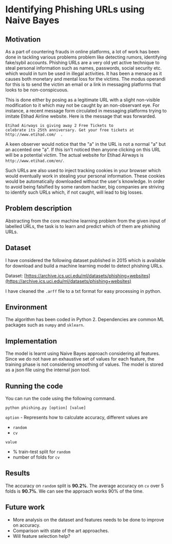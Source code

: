 # Identifying Phishing URLs using Naive Bayes

## Motivation

As a part of countering frauds in online platforms, a lot of work has been done in tackling various problems problem like detecting rumors, identifying fake/sybil accounts. Phishing URLs are a very old yet active technique to steal personal information such as names, passwords, social security etc. which would in turn be used in illegal activities. It has been a menace as it causes both monetary and mental loss for the victims. The modus operandi for this is to send the victim an email or a link in messaging platforms that looks to be non-conspicuous.

This is done either by posing as a legitimate URL with a slight non-visible modification to it which may not be caught by an non-observant eye. For instance, a recent message form circulated in messaging platforms trying to imitate Etihad Airline website. Here is the message that was forwarded.

```
Etihad Airways is giving away 2 Free Tickets to
celebrate its 25th anniversary. Get your free tickets at
http://www.etihạd.com/  .
```

A keen observer would notice that the "a" in the URL is not a normal "a" but an accented one "ạ". If this isn't noticed then anyone clicking on this URL will be a potential victim. The actual website for Etihad Airways is `http://www.etihad.com/en/`.

Such URLs are also used to inject tracking cookies in your browser which would eventually work in stealing your personal information. These cookies would be automatically downloaded without the user's knowledge. In order to avoid being falsified by some random hacker, big companies are striving to identify such URLs which, if not caught, will lead to big losses.


## Problem description

Abstracting from the core machine learning problem from the given input of labelled URLs, the task is to learn and predict which of them are phishing URLs.

## Dataset

I have considered the following dataset published in 2015 which is available for download and build a machine learning model to detect phishing URLs.

Dataset: [https://archive.ics.uci.edu/ml/datasets/phishing+websites](https://archive.ics.uci.edu/ml/datasets/phishing+websites)

I have cleaned the `.arff` file to a txt format for easy processing in python.

## Environment

The algorithm has been coded in Python 2. Dependencies are common ML packages such as `numpy` and `sklearn`.

## Implementation

The model is learnt using Naive Bayes approach considering all features. Since we do not have an exhaustive set of values for each feature, the training phase is not considering smoothing of values. The model is stored as a json file using the internal json tool.

## Running the code

You can run the code using the following command.

```
python phishing.py [option] [value]
```

`option` - Represents how to calculate accuracy, different values are

- `random`
- `cv`

`value`

- % train-test split for `random`
- number of folds for `cv`

## Results

The accuracy on `random` split is **90.2%**. The average accuracy on `cv` over 5 folds is **90.7%**. We can see the approach works 90% of the time.

## Future work

- More analysis on the dataset and features needs to be done to improve on accuracy.
- Comparison with state of the art approaches.
- Will feature selection help?
